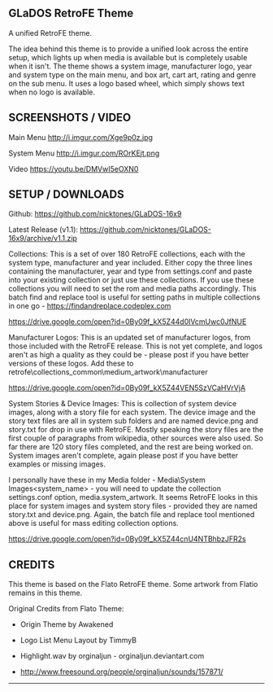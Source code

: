 GLaDOS RetroFE Theme
----------------------------------------------------------

A unified RetroFE theme.

The idea behind this theme is to provide a unified look across the entire setup, which lights up when media is available but is completely usable when it isn't. The theme shows a system image, manufacturer logo, year and system type on the main menu, and box art, cart art, rating and genre on the sub menu. It uses a logo based wheel, which simply shows text when no logo is available.


SCREENSHOTS / VIDEO
----------------------------------------------------------

Main Menu
http://i.imgur.com/Xge9p0z.jpg

System Menu
http://i.imgur.com/ROrKEjt.png

Video
https://youtu.be/DMVwI5eOXN0



SETUP / DOWNLOADS
----------------------------------------------------------

Github:
https://github.com/nicktones/GLaDOS-16x9


Latest Release (v1.1):
https://github.com/nicktones/GLaDOS-16x9/archive/v1.1.zip


Collections:
This is a set of over 180 RetroFE collections, each with the system type, manufacturer and year included.  Either copy the three lines containing the manufacturer, year and type from settings.conf and paste into your existing collection or just use these collections.  If you use these collections you will need to set the rom and media paths accordingly.
This batch find and replace tool is useful for setting paths in multiple collections in one go - https://findandreplace.codeplex.com

https://drive.google.com/open?id=0By09f_kX5Z44d0lVcmUwc0JfNUE


Manufacturer Logos:
This is an updated set of manufacturer logos, from those included with the RetroFE release.  This is not yet complete, and logos aren't as high a quality as they could be - please post if you have better versions of these logos.  Add these to retrofe\collections\_common\medium_artwork\manufacturer

https://drive.google.com/open?id=0By09f_kX5Z44VEN5SzVCaHVrVjA


System Stories & Device Images:
This is collection of system device images, along with a story file for each system.  The device image and the story text files are all in system sub folders and are named device.png and story.txt for drop in use with RetroFE.  Mostly speaking the story files are the first couple of paragraphs from wikipedia, other sources were also used.
So far there are 120 story files completed, and the rest are being worked on.  System images aren't complete, again please post if you have better examples or missing images.

I personally have these in my Media folder - Media\System Images\<system_name> - you will need to update the collection settings.conf option, media.system_artwork.  It seems RetroFE looks in this place for system images and system story files - provided they are named story.txt and device.png. Again, the batch file and replace tool mentioned above is useful for mass editing collection options.

https://drive.google.com/open?id=0By09f_kX5Z44cnU4NTBhbzJFR2s



CREDITS
----------------------------------------------------------
This theme is based on the Flato RetroFE theme. Some artwork from Flatio remains in this theme.

Original Credits from Flato Theme:

- Origin Theme by Awakened
- Logo List Menu Layout by TimmyB

- Highlight.wav by orginaljun - orginaljun.deviantart.com
- http://www.freesound.org/people/orginaljun/sounds/157871/

----------------------------------------------------------

